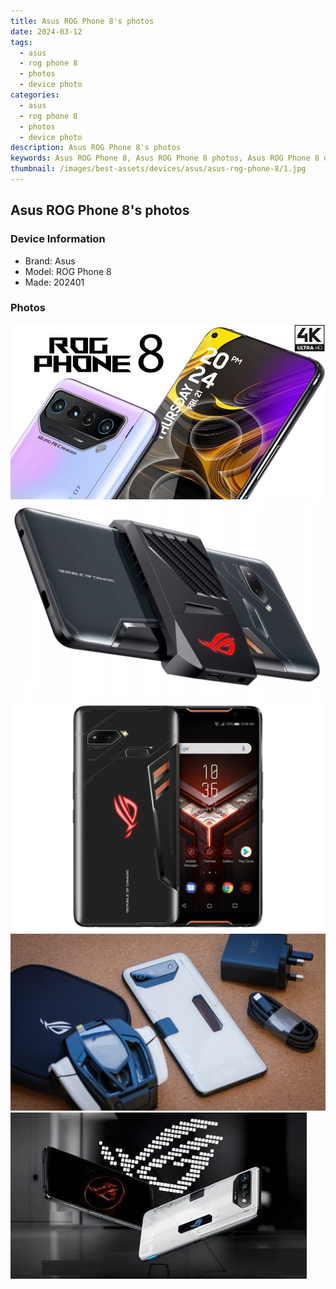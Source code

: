 ```yaml
---
title: Asus ROG Phone 8's photos
date: 2024-03-12
tags: 
  - asus
  - rog phone 8
  - photos
  - device photo
categories: 
  - asus
  - rog phone 8
  - photos
  - device photo
description: Asus ROG Phone 8's photos
keywords: Asus ROG Phone 8, Asus ROG Phone 8 photos, Asus ROG Phone 8 device photo
thumbnail: /images/best-assets/devices/asus/asus-rog-phone-8/1.jpg
---
```


## Asus ROG Phone 8's photos

### Device Information

- Brand: Asus
- Model: ROG Phone 8
- Made: 202401

### Photos

![/images/best-assets/devices/asus/asus-rog-phone-8/1.jpg](/images/best-assets/devices/asus/asus-rog-phone-8/1.jpg)
![/images/best-assets/devices/asus/asus-rog-phone-8/2.jpg](/images/best-assets/devices/asus/asus-rog-phone-8/2.jpg)
![/images/best-assets/devices/asus/asus-rog-phone-8/3.jpg](/images/best-assets/devices/asus/asus-rog-phone-8/3.jpg)
![/images/best-assets/devices/asus/asus-rog-phone-8/4.jpg](/images/best-assets/devices/asus/asus-rog-phone-8/4.jpg)
![/images/best-assets/devices/asus/asus-rog-phone-8/5.jpg](/images/best-assets/devices/asus/asus-rog-phone-8/5.jpg)
